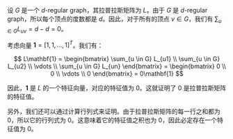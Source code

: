 设 $G$ 是一个 $d$-regular graph，其拉普拉斯矩阵为 $L$。由于 $G$ 是 $d$-regular graph，所以每个顶点的度数都是 $d$。因此，对于所有的顶点 $v \in G$，我们有 $\sum_{u \in G} L_{uv} = d - d = 0$。

考虑向量 $\mathbf{1} = [1, 1, \dots, 1]^T$。我们有：

$$
L\mathbf{1} = \begin{bmatrix}
\sum_{u \in G} L_{u1} \\
\sum_{u \in G} L_{u2} \\
\vdots \\
\sum_{u \in G} L_{un}
\end{bmatrix}
= \begin{bmatrix}
0 \\
0 \\
\vdots \\
0
\end{bmatrix}
= 0\mathbf{1}
$$

因此，$\mathbf{1}$ 是 $L$ 的一个特征向量，对应的特征值为 $0$。这就证明了 $0$ 是拉普拉斯矩阵的特征值。

另外，我们还可以通过计算行列式来证明。由于拉普拉斯矩阵的每一行之和都为 $0$，所以它的行列式为 $0$。这意味着它的特征值之积也为 $0$，因此必定存在一个特征值为 $0$。